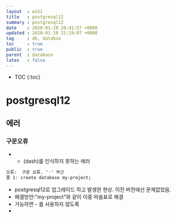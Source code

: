 ```yaml
---
layout  : wiki
title   : postgresql12
summary : postgresql12
date    : 2020-01-19 20:41:57 +0900
updated : 2020-01-19 21:19:07 +0900
tag     : db, databse
toc     : true
public  : true
parent  : database
latex   : false
---
```

* TOC
{:toc}

# postgresql12

## 에러

### 구문오류
* - (dash)를 인식하지 못하는 에러
```sh
오류:  구문 오류, "-" 부근
줄 1: create database my-project;
```
- postgresql12로 업그레이드 하고 발생한 현상. 이전 버전에선 문제없었음.
- 해결방안:"my-project"와 같이 이중 따옴표로 해결
- 가능하면 - 를 사용하지 않도록 
- 

